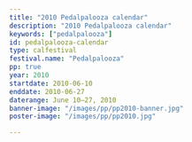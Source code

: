 ```yaml
---
title: "2010 Pedalpalooza calendar"
description: "2010 Pedalpalooza calendar"
keywords: ["pedalpalooza"]
id: pedalpalooza-calendar
type: calfestival
festival.name: "Pedalpalooza"
pp: true
year: 2010
startdate: 2010-06-10
enddate: 2010-06-27
daterange: June 10–27, 2010
banner-image: "/images/pp/pp2010-banner.jpg"
poster-image: "/images/pp/pp2010.jpg"

---
```


